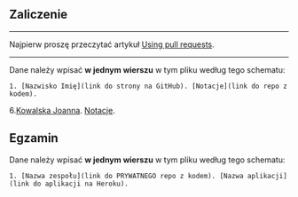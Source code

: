 ## Zaliczenie

----

Najpierw proszę przeczytać artykuł [Using pull requests](https://help.github.com/articles/using-pull-requests/).

----

Dane należy wpisać **w jednym wierszu** w tym pliku według tego schematu:

```console
1. [Nazwisko Imię](link do strony na GitHub). [Notacje](link do repo z kodem).
```
6.[Kowalska Joanna](jkowalska.github.io). [Notacje](https://github.com/jkowalska/LabTI).

## Egzamin

Dane należy wpisać **w jednym wierszu** w tym pliku według tego schematu:

```console
1. [Nazwa zespołu](link do PRYWATNEGO repo z kodem). [Nazwa aplikacji](link do aplikacji na Heroku).
```
